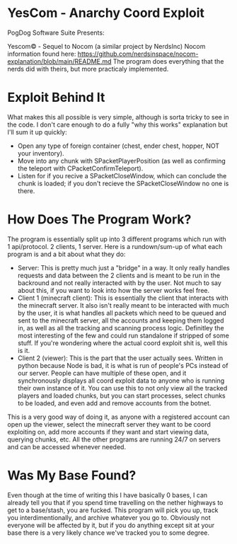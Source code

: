 # YesCom - Anarchy Coord Exploit
PogDog Software Suite Presents:

Yescom© - Sequel to Nocom (a similar project by NerdsInc)
Nocom information found here: https://github.com/nerdsinspace/nocom-explanation/blob/main/README.md
The program does everything that the nerds did with theirs, but more practicaly implemented.

# Exploit Behind It

What makes this all possible is very simple, although is sorta tricky to see in the code. I don't care enough to do a fully "why this works" explanation but I'll sum it
up quickly:

* Open any type of foreign container (chest, ender chest, hopper, NOT your inventory).
* Move into any chunk with SPacketPlayerPosition (as well as confirming the teleport with CPacketConfirmTeleport).
* Listen for if you recive a SPacketCloseWindow, which can conclude the chunk is loaded; if you don't recieve the SPacketCloseWindow no one is there.

# How Does The Program Work?

The program is essentially split up into 3 different programs which run with 1 api/protocol. 2 clients, 1 server. Here is a rundown/sum-up of what each program is and a bit about what they do:

* Server: This is pretty much just a "bridge" in a way. It only really handles requests and data between the 2 clients and is meant to be run in the backround and not really interacted with by the user. Not much to say about this, if you want to look into how the server works feel free.
* Client 1 (minecraft client): This is essentially the client that interacts with the minecraft server. It also isn't really meant to be interacted with much by the user, it is what handles all packets which need to be queued and sent to the minecraft server, all the accounts and keeping them logged in, as well as all the tracking and scanning process logic. Definitley the most interesting of the few and could run standalone if stripped of some stuff. If you're wondering where the actual coord exploit shit is, well this is it.
* Client 2 (viewer): This is the part that the user actually sees. Written in python because Node is bad, it is what is run of people's PCs instead of our server. People can have multiple of these open, and it synchronously displays all coord exploit data to anyone who is running their own instance of it. You can use this to not only view all the tracked players and loaded chunks, but you can start processes, select chunks to be loaded, and even add and remove accounts from the botnet.

This is a very good way of doing it, as anyone with a registered account can open up the viewer, select the minecraft server they want to be coord exploiting on, add more accounts if they want and start viewing data, querying chunks, etc. All the other programs are running 24/7 on servers and can be accessed whenever needed.

# Was My Base Found?

Even though at the time of writing this I have basically 0 bases, I can already tell you that if you spend time travelling on the nether highways to get to a base/stash, you are fucked. This program will pick you up, track you interdimentionally, and archive whatever you go to. Obviously not everyone will be affected by it, but if you do anything except sit at your base there is a very likely chance we've tracked you to some degree.
